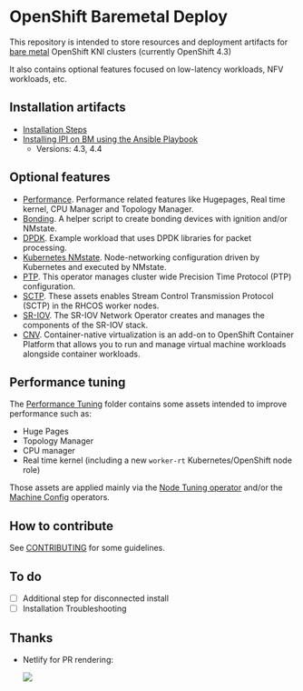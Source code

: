 # OpenShift Baremetal Deploy

This repository is intended to store resources and deployment artifacts
for [bare metal](https://github.com/metal3-io/metal3-docs/blob/master/design/bare-metal-style-guide.md)
OpenShift KNI clusters (currently OpenShift 4.3)

It also contains optional features focused on low-latency workloads, NFV workloads, etc.

## Installation artifacts

- [Installation Steps](https://openshift-kni.github.io/baremetal-deploy/)
- [Installing IPI on BM using the Ansible Playbook](ansible-ipi-install/)
  - Versions: 4.3, 4.4

## Optional features

- [Performance](features/performance/). Performance related features like Hugepages, Real time kernel, CPU Manager and Topology Manager.
- [Bonding](features/bonding/). A helper script to create bonding devices with ignition and/or NMstate.
- [DPDK](features/dpdk/). Example workload that uses DPDK libraries for packet processing.
- [Kubernetes NMstate](features/kubernetes-nmstate/). Node-networking configuration driven by Kubernetes and executed
  by NMstate.
- [PTP](features/ptp). This operator manages cluster wide Precision Time Protocol (PTP) configuration.
- [SCTP](features/sctp). These assets enables Stream Control Transmission Protocol (SCTP) in the RHCOS
  worker nodes.
- [SR-IOV](features/sriov). The SR-IOV Network Operator creates and manages the components of the SR-IOV stack.
- [CNV](features/cnv). Container-native virtualization is an add-on to OpenShift Container Platform that allows you to run and manage virtual machine workloads alongside container workloads.

## Performance tuning

The [Performance Tuning](features/performance) folder contains some assets intended to improve performance such as:

- Huge Pages
- Topology Manager
- CPU manager
- Real time kernel (including a new `worker-rt` Kubernetes/OpenShift node role)

Those assets are applied mainly via the [Node Tuning operator](https://github.com/openshift/cluster-node-tuning-operator)
and/or the [Machine Config](https://github.com/openshift/machine-config-operator) operators.

## How to contribute

See [CONTRIBUTING](CONTRIBUTING.md) for some guidelines.

## To do

- [ ] Additional step for disconnected install
- [ ] Installation Troubleshooting

## Thanks

- Netlify for PR rendering:

  [![](https://www.netlify.com/img/global/badges/netlify-light.svg)](https://www.netlify.com)
